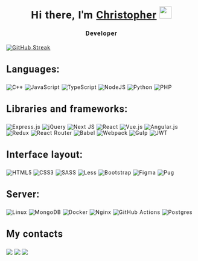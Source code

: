 
<div style="font-family: Roboto, sans-serif; letter-spacing: 0.07rem">

<h1 align="center" >Hi there, I'm <a href="https://si-cat.ru/" target="_blank">Christopher</a> 
    <img src="https://github.com/blackcater/blackcater/raw/main/images/Hi.gif" height="32"/></h1>
    <h3 align="center" style="margin-bottom: 20px">Developer</h3>



    


[![GitHub Streak](https://github-readme-streak-stats.herokuapp.com/?user=ChristopherGladyshev)](https://git.io/streak-stats)


   <h3 style="font-size:25px;">Languages:</h3>

   ![C++](https://img.shields.io/badge/c++-%2300599C.svg?style=for-the-badge&logo=c%2B%2B&logoColor=white)
   ![JavaScript](https://img.shields.io/badge/javascript-%23323330.svg?style=for-the-badge&logo=javascript&logoColor=%23F7DF1E)
   ![TypeScript](https://img.shields.io/badge/typescript-%23007ACC.svg?style=for-the-badge&logo=typescript&logoColor=white)
   ![NodeJS](https://img.shields.io/badge/node.js-6DA55F?style=for-the-badge&logo=node.js&logoColor=white)
   ![Python](https://img.shields.io/badge/python-3670A0?style=for-the-badge&logo=python&logoColor=ffdd54)
   ![PHP](https://img.shields.io/badge/php-%23777BB4.svg?style=for-the-badge&logo=php&logoColor=white)

   <h3 style="font-size:25px;">Libraries and frameworks:</h3>
   
   ![Express.js](https://img.shields.io/badge/express.js-%23404d59.svg?style=for-the-badge&logo=express&logoColor=%2361DAFB)
   ![jQuery](https://img.shields.io/badge/jquery-%230769AD.svg?style=for-the-badge&logo=jquery&logoColor=white)
   ![Next JS](https://img.shields.io/badge/Next-black?style=for-the-badge&logo=next.js&logoColor=white)
   ![React](https://img.shields.io/badge/react-%2320232a.svg?style=for-the-badge&logo=react&logoColor=%2361DAFB)
   ![Vue.js](https://img.shields.io/badge/vuejs-%2335495e.svg?style=for-the-badge&logo=vuedotjs&logoColor=%234FC08D)
   ![Angular.js](https://img.shields.io/badge/angular.js-%23E23237.svg?style=for-the-badge&logo=angularjs&logoColor=white)
   ![Redux](https://img.shields.io/badge/redux-%23593d88.svg?style=for-the-badge&logo=redux&logoColor=white)
   ![React Router](https://img.shields.io/badge/React_Router-CA4245?style=for-the-badge&logo=react-router&logoColor=white)
   ![Babel](https://img.shields.io/badge/Babel-F9DC3e?style=for-the-badge&logo=babel&logoColor=black)
   ![Webpack](https://img.shields.io/badge/webpack-%238DD6F9.svg?style=for-the-badge&logo=webpack&logoColor=black)
   ![Gulp](https://img.shields.io/badge/GULP-%23CF4647.svg?style=for-the-badge&logo=gulp&logoColor=white)
   ![JWT](https://img.shields.io/badge/JWT-black?style=for-the-badge&logo=JSON%20web%20tokens)


   <h3 style="font-size:25px;">Interface layout:</h3>

   ![HTML5](https://img.shields.io/badge/html5-%23E34F26.svg?style=for-the-badge&logo=html5&logoColor=white)
   ![CSS3](https://img.shields.io/badge/css3-%231572B6.svg?style=for-the-badge&logo=css3&logoColor=white)
   ![SASS](https://img.shields.io/badge/SASS-hotpink.svg?style=for-the-badge&logo=SASS&logoColor=white)
   ![Less](https://img.shields.io/badge/less-2B4C80?style=for-the-badge&logo=less&logoColor=white)
   ![Bootstrap](https://img.shields.io/badge/bootstrap-%23563D7C.svg?style=for-the-badge&logo=bootstrap&logoColor=white)
   ![Figma](https://img.shields.io/badge/figma-%23F24E1E.svg?style=for-the-badge&logo=figma&logoColor=white)
   ![Pug](https://img.shields.io/badge/Pug-FFF?style=for-the-badge&logo=pug&logoColor=A86454)


   <h3 style="font-size:25px;">Server:</h3>

   ![Linux](https://img.shields.io/badge/Linux-FCC624?style=for-the-badge&logo=linux&logoColor=black)
   ![MongoDB](https://img.shields.io/badge/MongoDB-%234ea94b.svg?style=for-the-badge&logo=mongodb&logoColor=white)
   ![Docker](https://img.shields.io/badge/docker-%230db7ed.svg?style=for-the-badge&logo=docker&logoColor=white)
   ![Nginx](https://img.shields.io/badge/nginx-%23009639.svg?style=for-the-badge&logo=nginx&logoColor=white)
   ![GitHub Actions](https://img.shields.io/badge/githubactions-%232671E5.svg?style=for-the-badge&logo=githubactions&logoColor=white)
   ![Postgres](https://img.shields.io/badge/postgres-%23316192.svg?style=for-the-badge&logo=postgresql&logoColor=white)


   <div>
       <h3 style="font-size:25px;">My contacts</h3>
       <a class="contact" href="https://t.me/izecRed" style="cursor:pointer"><img src="https://img.shields.io/badge/Telegram-2CA5E0?style=for-the-badge&logo=telegram&logoColor=white"></a>
       <a class="contact" href="https://wa.me/79996978942" style="cursor:pointer"><img src="https://img.shields.io/badge/WhatsApp-25D366?style=for-the-badge&logo=whatsapp&logoColor=white"></a>
       <a class="contact" href="https://join.skype.com/invite/mQ7m7ccls4tD" style="cursor:pointer"><img src="https://img.shields.io/badge/<handle>-%2300AFF0.svg?style=for-the-badge&logo=Skype&logoColor=white"></a>
   </div>
   
   
</div>
